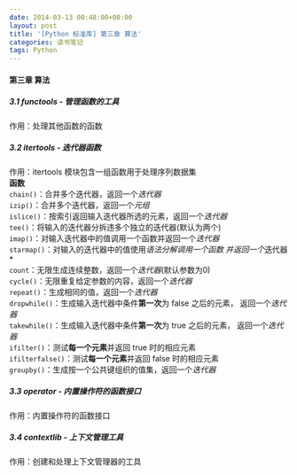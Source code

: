 ```yaml
---
date: 2014-03-13 00:48:00+00:00
layout: post
title: '[Python 标准库] 第三章 算法'
categories: 读书笔记
tags: Python 
---
```


#### 第三章 算法

##### 3.1 functools - 管理函数的工具
作用：处理其他函数的函数  

##### 3.2 itertools - 迭代器函数
作用：itertools 模块包含一组函数用于处理序列数据集  
**函数**  
`chain()`：合并多个迭代器，返回一个*迭代器*  
`izip()`：合并多个迭代器，返回一个*元组*  
`islice()`：按索引返回输入迭代器所选的元素，返回一个*迭代器*  
`tee()`：将输入的迭代器分拆违多个独立的迭代器(默认为两个)  
`imap()`：对输入迭代器中的值调用一个函数并返回一个*迭代器*  
`starmap()`：对输入的迭代器中的值使用*语法分解调用一个函数
并返回一个*迭代器*  
`count`：无限生成连续整数，返回一个*迭代器*(默认参数为0)  
`cycle()`：无限重复给定参数的内容，返回一个*迭代器*  
`repeat()`：生成相同的值，返回一个*迭代器*  
`dropwhile()`：生成输入迭代器中条件**第一次**为 false 之后的元素，
返回一个*迭代器*  
`takewhile()`：生成输入迭代器中条件**第一次**为 true 之后的元素，
返回一个*迭代器*  
`ifilter()`：测试**每一个元素**并返回 true 时的相应元素  
`ifilterfalse()`：测试**每一个元素**并返回 false 时的相应元素  
`groupby()`：生成按一个公共键组织的值集，返回一个*迭代器*  

##### 3.3 operator - 内置操作符的函数接口
作用：内置操作符的函数接口  

##### 3.4 contextlib - 上下文管理工具
作用：创建和处理上下文管理器的工具  

